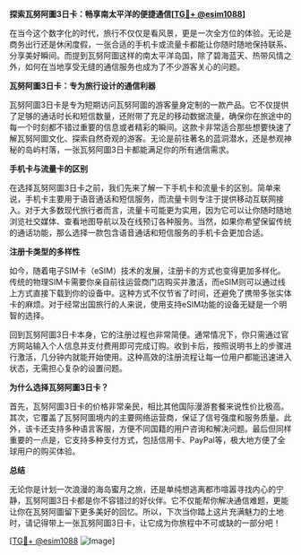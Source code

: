 **探索瓦努阿圖3日卡：畅享南太平洋的便捷通信[[TG💪+ @esim1088](https://t.me/s/esim1088)]**

在当今这个数字化的时代，旅行不仅仅是看风景，更是一次全方位的体验。无论是商务出行还是休闲度假，一张合适的手机卡或流量卡都能让你随时随地保持联系、分享美好瞬间。而提到瓦努阿圖这样的南太平洋岛国，除了碧海蓝天、热带风情之外，如何在当地享受无缝的通信服务也成为了不少游客关心的问题。

**瓦努阿圖3日卡：专为旅行设计的通信利器**

瓦努阿圖3日卡是专为短期访问瓦努阿圖的游客量身定制的一款产品。它不仅提供了足够的通话时长和短信数量，还附带了充足的移动数据流量，确保你在旅途中的每一个时刻都不错过重要的信息或者精彩的瞬间。这款卡非常适合那些想要快速了解瓦努阿圖文化、探索自然奇观的游客。无论是前往著名的蓝洞潜水，还是参观神秘的岛屿村落，一张瓦努阿圖3日卡都能满足你的所有通信需求。

**手机卡与流量卡的区别**

在选择瓦努阿圖3日卡之前，我们先来了解一下手机卡和流量卡的区别。简单来说，手机卡主要用于语音通话和短信服务，而流量卡则专注于提供移动互联网接入。对于大多数现代旅行者而言，流量卡可能更为实用，因为它可以让你随时随地浏览社交媒体、查看地图导航以及在线预订各种服务。当然，如果你希望保留传统的通话功能，那么选择一款包含语音通话和短信服务的手机卡会更加合适。

**注册卡类型的多样性**

如今，随着电子SIM卡（eSIM）技术的发展，注册卡的方式也变得更加多样化。传统的物理SIM卡需要你亲自前往运营商门店购买并激活，而eSIM则可以通过线上方式直接下载到你的设备中。这种方式不仅节省了时间，还避免了携带多张实体卡的麻烦。对于经常出国旅行的人来说，使用支持eSIM功能的设备无疑是一个明智的选择。

回到瓦努阿圖3日卡本身，它的注册过程也非常简便。通常情况下，你只需通过官方网站输入个人信息并支付费用即可完成订购。收到卡后，按照说明书上的步骤进行激活，几分钟内就能开始使用。这种高效的注册流程让每一位用户都能迅速进入状态，无需担心复杂的设置问题。

**为什么选择瓦努阿圖3日卡？**

首先，瓦努阿圖3日卡的价格非常亲民，相比其他国际漫游套餐来说性价比极高。其次，它覆盖了瓦努阿圖境内的主要网络运营商，保证了信号强度和服务质量。此外，该卡还支持多种语言客服，方便不同国籍的用户咨询和解决问题。最后但同样重要的一点是，它支持多种支付方式，包括信用卡、PayPal等，极大地方便了全球用户的购买体验。

**总结**

无论你是计划一次浪漫的海岛蜜月之旅，还是单纯想逃离都市喧嚣寻找内心的宁静，瓦努阿圖3日卡都是你不容错过的好伙伴。它不仅能帮你解决通信难题，更能让你在瓦努阿圖留下更多美好的回忆。所以，下次当你踏上这片充满魅力的土地时，请记得带上一张瓦努阿圖3日卡，让它成为你旅程中不可或缺的一部分吧！

[[TG💪+ @esim1088](https://t.me/s/esim1088) ![Image](https://i.postimg.cc/4NQfJmqS/Snipaste-2025-05-13-00-14-12.png)]